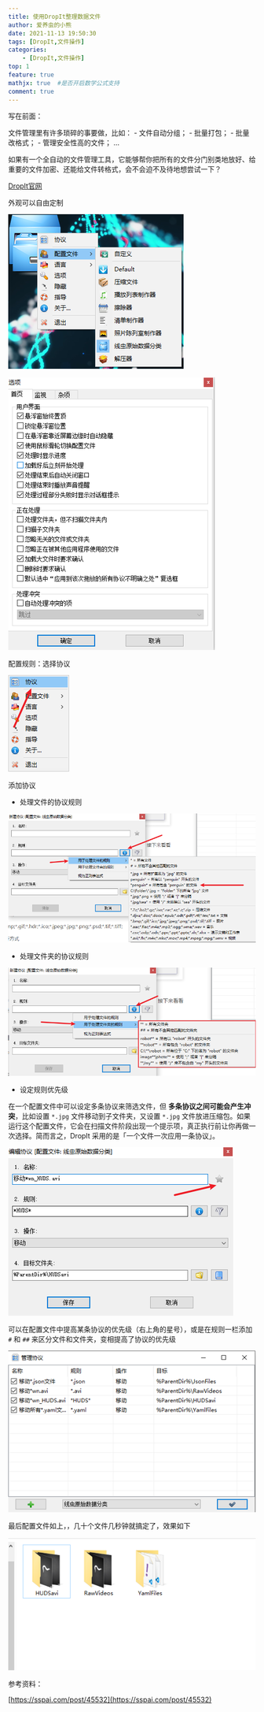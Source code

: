 ```yaml
---
title: 使用DropIt整理数据文件
author: 爱养虫的小熊
date: 2021-11-13 19:50:30
tags: [DropIt,文件操作]
categories:
    - [DropIt,文件操作]
top: 1
feature: true
mathjx: true  #是否开启数学公式支持
comment: true
---
```


写在前面：

文件管理里有许多琐碎的事要做，比如：
    - 文件自动分组；
    - 批量打包；
    - 批量改格式；
    - 管理安全性高的文件；
    …

如果有一个全自动的文件管理工具，它能够帮你把所有的文件分门别类地放好、给重要的文件加密、还能给文件转格式，会不会迫不及待地想尝试一下？

<!--more-->

[DropIt官网](http://www.dropitproject.com/)

外观可以自由定制

![image-20211113170509209](../../images/blog/使用DropIt整理数据/image-20211113170509209.png)

![image-20211113170612394](../../images/blog/使用DropIt整理数据/image-20211113170612394.png)

配置规则：选择协议

![image-20211113170740709](../../images/blog/使用DropIt整理数据/image-20211113170740709.png)

添加协议

- 处理文件的协议规则

![image-20211113194104521](../../images/blog/使用DropIt整理数据/image-20211113194104521.png)

- 处理文件夹的协议规则

![image-20211113194209673](../../images/blog/使用DropIt整理数据/image-20211113194209673.png)

- 设定规则优先级

在一个配置文件中可以设定多条协议来筛选文件，但 **多条协议之间可能会产生冲突**，比如设置 `*.jpg` 文件移动到子文件夹，又设置 `*.jpg` 文件放进压缩包。如果运行这个配置文件，它会在扫描文件阶段出现一个提示项，真正执行前让你再做一次选择。简而言之，DropIt 采用的是「一个文件一次应用一条协议」。

![image-20211113194335205](../../images/blog/使用DropIt整理数据/image-20211113194335205.png)

可以在配置文件中提高某条协议的优先级（右上角的星号），或是在规则一栏添加 `#` 和 `##` 来区分文件和文件夹，变相提高了协议的优先级

![image-20211113195140422](../../images/blog/使用DropIt整理数据/image-20211113195140422.png)

最后配置文件如上，，几十个文件几秒钟就搞定了，效果如下

![image-20211113195210299](../../images/blog/使用DropIt整理数据/image-20211113195210299.png)

参考资料：

 [https://sspai.com/post/45532](https://sspai.com/post/45532)
